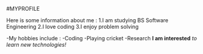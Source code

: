 #MYPROFILE

Here is some information about me :
1.I am studying BS Software Engineering
2.I love coding
3.I enjoy problem solving

-My hobbies include :
 -Coding
 -Playing cricket
 -Research
 **I am interested**  *to learn new technologies!*
